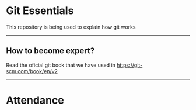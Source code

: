 # Git Essentials
This repository is being used to explain how git works

---

## How to become expert?
Read the oficial git book that we have used in <https://git-scm.com/book/en/v2>

---

# Attendance

